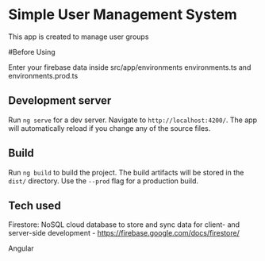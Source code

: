 # Simple User Management System
This app is created to manage user groups 

#Before Using

Enter your firebase data inside src/app/environments environments.ts and environments.prod.ts


## Development server

Run `ng serve` for a dev server. Navigate to `http://localhost:4200/`. The app will automatically reload if you change any of the source files.

## Build
Run `ng build` to build the project. The build artifacts will be stored in the `dist/` directory. Use the `--prod` flag for a production build.

## Tech used
Firestore: NoSQL cloud database to store and sync data for client- and server-side development - https://firebase.google.com/docs/firestore/ 


Angular
